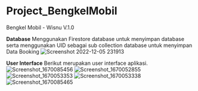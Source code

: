 # Project_BengkelMobil
Bengkel Mobil - Wisnu V.1.0

**Database**
Menggunakan Firestore database untuk menyimpan database serta menggunakan UID sebagai sub collection database untuk menyimpan Data Booking
![Screenshot 2022-12-05 231913](https://user-images.githubusercontent.com/76994687/205687468-d33eff93-ec7e-4d71-aa4a-4c098a6c1cbc.jpg)

**User Interface**
Berikut merupakan user interface aplikasi.
![Screenshot_1670085456](https://user-images.githubusercontent.com/76994687/205688240-149ed264-4dcd-4d80-875c-2107a401dffa.png)
![Screenshot_1670052855](https://user-images.githubusercontent.com/76994687/205688249-882ad24e-4f65-4b62-85d6-3bb10a4e4de4.png)
![Screenshot_1670053353](https://user-images.githubusercontent.com/76994687/205688409-737c2e04-77e4-4007-bcd6-9b8bec4dbc32.png)
![Screenshot_1670053338](https://user-images.githubusercontent.com/76994687/205688419-4c10d41b-b8da-4d2c-9062-648aab4e8c8c.png)
![Screenshot_1670085465](https://user-images.githubusercontent.com/76994687/205688423-14a4083b-db8b-42a3-be3b-0af3d1b21b81.png)

